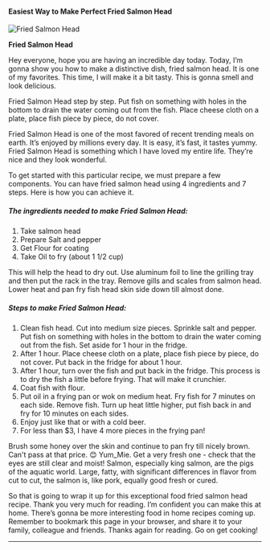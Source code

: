             

#### Easiest Way to Make Perfect Fried Salmon Head

![Fried Salmon Head](https://img-global.cpcdn.com/recipes/51262c85a415ad2a/751x532cq70/fried-salmon-head-recipe-main-photo.jpg)

**Fried Salmon Head**

Hey everyone, hope you are having an incredible day today. Today, I’m gonna show you how to make a distinctive dish, fried salmon head. It is one of my favorites. This time, I will make it a bit tasty. This is gonna smell and look delicious.

Fried Salmon Head step by step. Put fish on something with holes in the bottom to drain the water coming out from the fish. Place cheese cloth on a plate, place fish piece by piece, do not cover.

Fried Salmon Head is one of the most favored of recent trending meals on earth. It’s enjoyed by millions every day. It is easy, it’s fast, it tastes yummy. Fried Salmon Head is something which I have loved my entire life. They’re nice and they look wonderful.

To get started with this particular recipe, we must prepare a few components. You can have fried salmon head using 4 ingredients and 7 steps. Here is how you can achieve it.

##### The ingredients needed to make Fried Salmon Head:

1.  Take salmon head
2.  Prepare Salt and pepper
3.  Get Flour for coating
4.  Take Oil to fry (about 1 1/2 cup)

This will help the head to dry out. Use aluminum foil to line the grilling tray and then put the rack in the tray. Remove gills and scales from salmon head. Lower heat and pan fry fish head skin side down till almost done.

##### Steps to make Fried Salmon Head:

1.  Clean fish head. Cut into medium size pieces. Sprinkle salt and pepper. Put fish on something with holes in the bottom to drain the water coming out from the fish. Set aside for 1 hour in the fridge.
2.  After 1 hour. Place cheese cloth on a plate, place fish piece by piece, do not cover. Put back in the fridge for about 1 hour.
3.  After 1 hour, turn over the fish and put back in the fridge. This process is to dry the fish a little before frying. That will make it crunchier.
4.  Coat fish with flour.
5.  Put oil in a frying pan or wok on medium heat. Fry fish for 7 minutes on each side. Remove fish. Turn up heat little higher, put fish back in and fry for 10 minutes on each sides.
6.  Enjoy just like that or with a cold beer.
7.  For less than $3, I have 4 more pieces in the frying pan!

Brush some honey over the skin and continue to pan fry till nicely brown. Can't pass at that price. 😊 Yum\_Mie. Get a very fresh one - check that the eyes are still clear and moist! Salmon, especially king salmon, are the pigs of the aquatic world. Large, fatty, with significant differences in flavor from cut to cut, the salmon is, like pork, equally good fresh or cured.

So that is going to wrap it up for this exceptional food fried salmon head recipe. Thank you very much for reading. I’m confident you can make this at home. There’s gonna be more interesting food in home recipes coming up. Remember to bookmark this page in your browser, and share it to your family, colleague and friends. Thanks again for reading. Go on get cooking!

* * *